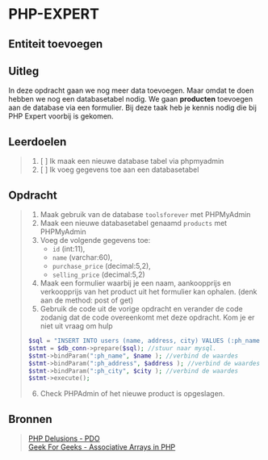 # PHP-EXPERT

## Entiteit toevoegen

## Uitleg

In deze opdracht gaan we nog meer data toevoegen. Maar omdat te doen hebben we nog een databasetabel nodig.
We gaan __producten__ toevoegen aan de database via een formulier. Bij deze taak heb je kennis nodig die bij PHP Expert voorbij is gekomen.

## Leerdoelen

> 1. [ ] Ik maak een nieuwe database tabel via phpmyadmin
> 1. [ ] Ik voeg gegevens toe aan een databasetabel

## Opdracht

> 1. Maak gebruik van de database `toolsforever` met PHPMyAdmin
> 2. Maak een nieuwe databasetabel genaamd `products` met PHPMyAdmin
> 3. Voeg de volgende gegevens toe:
>       - `id` (int:11),
>       - `name` (varchar:60),
>       - `purchase_price`  (decimal:5,2),
>       - `selling_price`  (decimal:5,2)
> 4. Maak een formulier waarbij je een naam, aankoopprijs en verkoopprijs van het product uit het formulier kan ophalen. (denk aan de method: post of get)
> 5. Gebruik de code uit de vorige opdracht en verander de code zodanig dat de code overeenkomt met deze opdracht. Kom je er niet uit vraag om hulp
>
> ```php
> $sql = "INSERT INTO users (name, address, city) VALUES (:ph_name , :ph_address, :ph_city)" ;//sql query
> $stmt = $db_conn->prepare($sql); //stuur naar mysql.
> $stmt->bindParam(":ph_name", $name ); //verbind de waardes
> $stmt->bindParam(":ph_address", $address ); //verbind de waardes
> $stmt->bindParam(":ph_city", $city ); //verbind de waardes
> $stmt->execute();
> ```
>
> 6. Check PHPAdmin of het nieuwe product is opgeslagen.

## Bronnen

> [PHP Delusions - PDO](https://phpdelusions.net/pdo)  
> [Geek For Geeks - Associative Arrays in PHP](https://www.geeksforgeeks.org/associative-arrays-in-php/)  
